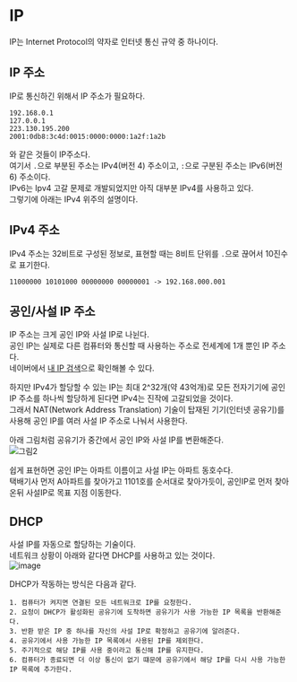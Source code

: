 # IP
IP는 Internet Protocol의 약자로 인터넷 통신 규약 중 하나이다.

## IP 주소
IP로 통신하긴 위해서 IP 주소가 필요하다.
```
192.168.0.1
127.0.0.1
223.130.195.200
2001:0db8:3c4d:0015:0000:0000:1a2f:1a2b
```
와 같은 것들이 IP주소다.  
여기서 `.`으로 부분된 주소는 IPv4(버전 4) 주소이고, `:`으로 구분된 주소는 IPv6(버전 6) 주소이다.  
IPv6는 Ipv4 고갈 문제로 개발되었지만 아직 대부분 IPv4를 사용하고 있다.  
그렇기에 아래는 IPv4 위주의 설명이다.  

## IPv4 주소
IPv4 주소는 32비트로 구성된 정보로, 표현할 때는 8비트 단위를 `.`으로 끊어서 10진수로 표기한다.
```
11000000 10101000 00000000 00000001 -> 192.168.000.001
```

## 공인/사설 IP 주소
IP 주소는 크게 공인 IP와 사설 IP로 나뉜다.  
공인 IP는 실제로 다른 컴퓨터와 통신할 때 사용하는 주소로 전세계에 1개 뿐인 IP 주소다.  
네이버에서 [내 IP 검색](https://search.naver.com/search.naver?where=nexearch&sm=top_hty&fbm=0&ie=utf8&query=%EB%82%B4+ip)으로 확인해볼 수 있다.  

하지만 IPv4가 할당할 수 있는 IP는 최대 2^32개(약 43억개)로 모든 전자기기에 공인 IP 주소를 하나씩 할당하게 된다면 IPv4는 진작에 고갈되었을 것이다.  
그래서 NAT(Network Address Translation) 기술이 탑재된 기기(인터넷 공유기)를 사용해 공인 IP를 여러 사설 IP 주소로 나눠서 사용한다.  

아래 그림처럼 공유기가 중간에서 공인 IP와 사설 IP를 변환해준다.  
![그림2](https://github.com/normal111/TIL/assets/37904040/af1fc813-4299-4333-83a9-2ce5a8da185e)

쉽게 표현하면 공인 IP는 아파트 이름이고 사설 IP는 아파트 동호수다.  
택배기사 먼저 A아파트를 찾아가고 1101호를 순서대로 찾아가듯이, 공인IP로 먼저 찾아온뒤 사설IP로 목표 지점 이동한다.


## DHCP
사설 IP를 자동으로 할당하는 기술이다.  
네트워크 상황이 아래와 같다면 DHCP를 사용하고 있는 것이다.  
![image](https://github.com/normal111/TIL/assets/37904040/5f1678bf-45bc-4d22-8f8a-849656ee18de)

DHCP가 작동하는 방식은 다음과 같다.
```
1. 컴퓨터가 켜지면 연결된 모든 네트워크로 IP를 요청한다.
2. 요청이 DHCP가 활성화된 공유기에 도착하면 공유기가 사용 가능한 IP 목록을 반환해준다.
3. 반환 받은 IP 중 하나를 자신의 사설 IP로 확정하고 공유기에 알려준다.
4. 공유기에서 사용 가능한 IP 목록에서 사용된 IP를 제외한다.
5. 주기적으로 해당 IP를 사용 중이라고 통신해 IP를 유지한다.
6. 컴퓨터가 종료되면 더 이상 통신이 없기 떄문에 공유기에서 해당 IP를 다시 사용 가능한 IP 목록에 추가한다.
```
